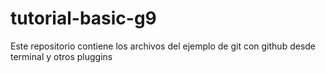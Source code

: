 # tutorial-basic-g9
Este repositorio contiene los archivos del ejemplo de git con github desde terminal y otros pluggins
